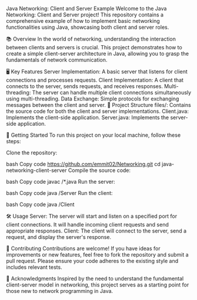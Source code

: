 Java Networking: Client and Server Example
Welcome to the Java Networking: Client and Server project! This repository contains a comprehensive example of how to implement basic networking functionalities using Java, showcasing both client and server roles.

📚 Overview
In the world of networking, understanding the interaction between clients and servers is crucial. This project demonstrates how to create a simple client-server architecture in Java, allowing you to grasp the fundamentals of network communication.

🖥️ Key Features
Server Implementation: A basic server that listens for client connections and processes requests.
Client Implementation: A client that connects to the server, sends requests, and receives responses.
Multi-threading: The server can handle multiple client connections simultaneously using multi-threading.
Data Exchange: Simple protocols for exchanging messages between the client and server.
📁 Project Structure
files/: Contains the source code for both the client and server implementations.
Client.java: Implements the client-side application.
Server.java: Implements the server-side application.

🚀 Getting Started
To run this project on your local machine, follow these steps:

Clone the repository:

bash
Copy code
https://github.com/emmit02/Networking.git
cd java-networking-client-server
Compile the source code:

bash
Copy code
javac /*.java
Run the server:

bash
Copy code
java /Server
Run the client:

bash
Copy code
java /Client

🛠️ Usage
Server: The server will start and listen on a specified port for client connections. It will handle incoming client requests and send appropriate responses.
Client: The client will connect to the server, send a request, and display the server's response.

🌟 Contributing
Contributions are welcome! If you have ideas for improvements or new features, feel free to fork the repository and submit a pull request. Please ensure your code adheres to the existing style and includes relevant tests.

📝 Acknowledgments
Inspired by the need to understand the fundamental client-server model in networking, this project serves as a starting point for those new to network programming in Java.
